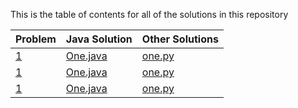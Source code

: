 This is the table of contents for all of the solutions in this repository

| Problem   | Java Solution  | Other Solutions|
| ------------- | ----------- | ------------- | 
[1]()|[One.java]()|[one.py]()
[1]()|[One.java]()|[one.py]()
[1]()|[One.java]()|[one.py]()

